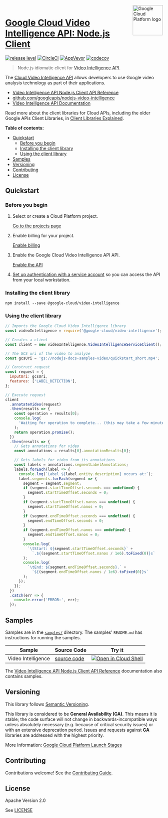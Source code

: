 <img src="https://avatars2.githubusercontent.com/u/2810941?v=3&s=96" alt="Google Cloud Platform logo" title="Google Cloud Platform" align="right" height="96" width="96"/>

# [Google Cloud Video Intelligence API: Node.js Client](https://github.com/googleapis/nodejs-video-intelligence)

[![release level](https://img.shields.io/badge/release%20level-general%20availability%20%28GA%29-brightgreen.svg?style&#x3D;flat)](https://cloud.google.com/terms/launch-stages)
[![CircleCI](https://img.shields.io/circleci/project/github/googleapis/nodejs-video-intelligence.svg?style=flat)](https://circleci.com/gh/googleapis/nodejs-video-intelligence)
[![AppVeyor](https://ci.appveyor.com/api/projects/status/github/googleapis/nodejs-video-intelligence?branch=master&svg=true)](https://ci.appveyor.com/project/googleapis/nodejs-video-intelligence)
[![codecov](https://img.shields.io/codecov/c/github/googleapis/nodejs-video-intelligence/master.svg?style=flat)](https://codecov.io/gh/googleapis/nodejs-video-intelligence)

> Node.js idiomatic client for [Video Intelligence API][product-docs].

The [Cloud Video Intelligence API](https://cloud.google.com/video-intelligence) allows developers to use Google video analysis technology as part of their applications.


* [Video Intelligence API Node.js Client API Reference][client-docs]
* [github.com/googleapis/nodejs-video-intelligence](https://github.com/googleapis/nodejs-video-intelligence)
* [Video Intelligence API Documentation][product-docs]

Read more about the client libraries for Cloud APIs, including the older
Google APIs Client Libraries, in [Client Libraries Explained][explained].

[explained]: https://cloud.google.com/apis/docs/client-libraries-explained

**Table of contents:**

* [Quickstart](#quickstart)
  * [Before you begin](#before-you-begin)
  * [Installing the client library](#installing-the-client-library)
  * [Using the client library](#using-the-client-library)
* [Samples](#samples)
* [Versioning](#versioning)
* [Contributing](#contributing)
* [License](#license)

## Quickstart

### Before you begin

1.  Select or create a Cloud Platform project.

    [Go to the projects page][projects]

1.  Enable billing for your project.

    [Enable billing][billing]

1.  Enable the Google Cloud Video Intelligence API API.

    [Enable the API][enable_api]

1.  [Set up authentication with a service account][auth] so you can access the
    API from your local workstation.

[projects]: https://console.cloud.google.com/project
[billing]: https://support.google.com/cloud/answer/6293499#enable-billing
[enable_api]: https://console.cloud.google.com/flows/enableapi?apiid=videointelligence.googleapis.com
[auth]: https://cloud.google.com/docs/authentication/getting-started

### Installing the client library

    npm install --save @google-cloud/video-intelligence

### Using the client library

```javascript
// Imports the Google Cloud Video Intelligence library
const videoIntelligence = require('@google-cloud/video-intelligence');

// Creates a client
const client = new videoIntelligence.VideoIntelligenceServiceClient();

// The GCS uri of the video to analyze
const gcsUri = 'gs://nodejs-docs-samples-video/quickstart_short.mp4';

// Construct request
const request = {
  inputUri: gcsUri,
  features: ['LABEL_DETECTION'],
};

// Execute request
client
  .annotateVideo(request)
  .then(results => {
    const operation = results[0];
    console.log(
      'Waiting for operation to complete... (this may take a few minutes)'
    );
    return operation.promise();
  })
  .then(results => {
    // Gets annotations for video
    const annotations = results[0].annotationResults[0];

    // Gets labels for video from its annotations
    const labels = annotations.segmentLabelAnnotations;
    labels.forEach(label => {
      console.log(`Label ${label.entity.description} occurs at:`);
      label.segments.forEach(segment => {
        segment = segment.segment;
        if (segment.startTimeOffset.seconds === undefined) {
          segment.startTimeOffset.seconds = 0;
        }
        if (segment.startTimeOffset.nanos === undefined) {
          segment.startTimeOffset.nanos = 0;
        }
        if (segment.endTimeOffset.seconds === undefined) {
          segment.endTimeOffset.seconds = 0;
        }
        if (segment.endTimeOffset.nanos === undefined) {
          segment.endTimeOffset.nanos = 0;
        }
        console.log(
          `\tStart: ${segment.startTimeOffset.seconds}` +
            `.${(segment.startTimeOffset.nanos / 1e6).toFixed(0)}s`
        );
        console.log(
          `\tEnd: ${segment.endTimeOffset.seconds}.` +
            `${(segment.endTimeOffset.nanos / 1e6).toFixed(0)}s`
        );
      });
    });
  })
  .catch(err => {
    console.error('ERROR:', err);
  });
```

## Samples

Samples are in the [`samples/`](https://github.com/googleapis/nodejs-video-intelligence/tree/master/samples) directory. The samples' `README.md`
has instructions for running the samples.

| Sample                      | Source Code                       | Try it |
| --------------------------- | --------------------------------- | ------ |
| Video Intelligence | [source code](https://github.com/googleapis/nodejs-video-intelligence/blob/master/samples/analyze.js) | [![Open in Cloud Shell][shell_img]](https://console.cloud.google.com/cloudshell/open?git_repo=https://github.com/googleapis/nodejs-video-intelligence&page=editor&open_in_editor=samples/analyze.js,samples/README.md) |

The [Video Intelligence API Node.js Client API Reference][client-docs] documentation
also contains samples.

## Versioning

This library follows [Semantic Versioning](http://semver.org/).

This library is considered to be **General Availability (GA)**. This means it
is stable; the code surface will not change in backwards-incompatible ways
unless absolutely necessary (e.g. because of critical security issues) or with
an extensive deprecation period. Issues and requests against **GA** libraries
are addressed with the highest priority.

More Information: [Google Cloud Platform Launch Stages][launch_stages]

[launch_stages]: https://cloud.google.com/terms/launch-stages

## Contributing

Contributions welcome! See the [Contributing Guide](https://github.com/googleapis/nodejs-video-intelligence/blob/master/.github/CONTRIBUTING.md).

## License

Apache Version 2.0

See [LICENSE](https://github.com/googleapis/nodejs-video-intelligence/blob/master/LICENSE)

[client-docs]: https://cloud.google.com/nodejs/docs/reference/video-intelligence/latest/
[product-docs]: https://cloud.google.com/video-intelligence
[shell_img]: //gstatic.com/cloudssh/images/open-btn.png
